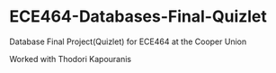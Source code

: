 # ECE464-Databases-Final-Quizlet
Database Final Project(Quizlet) for ECE464 at the Cooper Union

Worked with Thodori Kapouranis

